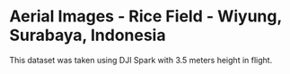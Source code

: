 # Aerial Images - Rice Field - Wiyung, Surabaya, Indonesia
This dataset was taken using DJI Spark with 3.5 meters height in flight.

